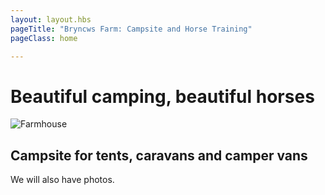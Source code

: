 ```yaml
---
layout: layout.hbs
pageTitle: "Bryncws Farm: Campsite and Horse Training"
pageClass: home

---
```


# Beautiful camping, beautiful horses

![Farmhouse](/assets/images/farmhouse.jpg)

## Campsite for tents, caravans and camper vans

We will also have photos.
